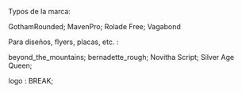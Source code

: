 Typos de la marca:

GothamRounded;
MavenPro;
Rolade Free;
Vagabond

Para diseños, flyers, placas, etc. :

beyond_the_mountains;
bernadette_rough;
Novitha Script;
Silver Age Queen;

logo :
BREAK;
